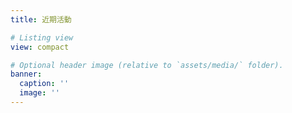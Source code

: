 ```yaml
---
title: 近期活動

# Listing view
view: compact

# Optional header image (relative to `assets/media/` folder).
banner:
  caption: ''
  image: ''
---
```

